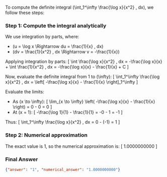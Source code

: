 To compute the definite integral \(\int_1^\infty \frac{\log x}{x^2} \, dx\), we follow these steps:

### Step 1: Compute the integral analytically

We use integration by parts, where:
- \(u = \log x \Rightarrow du = \frac{1}{x} \, dx\)
- \(dv = \frac{1}{x^2} \, dx \Rightarrow v = -\frac{1}{x}\)

Applying integration by parts:
\[
\int \frac{\log x}{x^2} \, dx = -\frac{\log x}{x} + \int \frac{1}{x^2} \, dx = -\frac{\log x}{x} - \frac{1}{x} + C
\]

Now, evaluate the definite integral from 1 to \(\infty\):
\[
\int_1^\infty \frac{\log x}{x^2} \, dx = \left[ -\frac{\log x}{x} - \frac{1}{x} \right]_1^\infty
\]

Evaluate the limits:
- As \(x \to \infty\):
  \[
  \lim_{x \to \infty} \left( -\frac{\log x}{x} - \frac{1}{x} \right) = 0 - 0 = 0
  \]
- At \(x = 1\):
  \[
  -\frac{\log 1}{1} - \frac{1}{1} = -0 - 1 = -1
  \]

Thus:
\[
\int_1^\infty \frac{\log x}{x^2} \, dx = 0 - (-1) = 1
\]

### Step 2: Numerical approximation

The exact value is 1, so the numerical approximation is:
\[
1.0000000000
\]

### Final Answer

```json
{"answer": "1", "numerical_answer": "1.0000000000"}
```